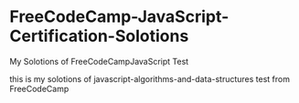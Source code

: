 # FreeCodeCamp-JavaScript-Certification-Solotions
My Solotions of FreeCodeCampJavaScript Test

this is my solotions of javascript-algorithms-and-data-structures test from FreeCodeCamp
